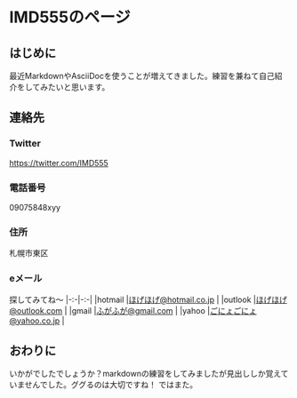 # IMD555のページ
## はじめに
最近MarkdownやAsciiDocを使うことが増えてきました。練習を兼ねて自己紹介をしてみたいと思います。
## 連絡先
### Twitter
https://twitter.com/IMD555
### 電話番号
09075848xyy
### 住所
札幌市東区
### eメール
探してみてね～
|-:-|-:-|
|hotmail  |ほげほげ@hotmail.co.jp   |
|outlook  |ほげほげ@outlook.com     |
|gmail    |ふがふが@gmail.com       |
|yahoo    |ごにょごにょ@yahoo.co.jp |
## おわりに
いかがでしたでしょうか？markdownの練習をしてみましたが見出ししか覚えていませんでした。ググるのは大切ですね！
ではまた。
